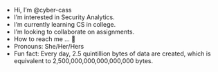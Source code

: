 - Hi, I’m @cyber-cass
- I’m interested in Security Analytics.
- I’m currently learning CS in college.
- I’m looking to collaborate on assignments.
- How to reach me ... 📱
- Pronouns: She/Her/Hers
- Fun fact: Every day, 2.5 quintillion bytes of data are created, which is equivalent to 2,500,000,000,000,000,000 bytes.

<!---
cyber-cass/cyber-cass is a ✨ special ✨ repository because its `README.md` (this file) appears on your GitHub profile.
You can click the Preview link to take a look at your changes.
--->
